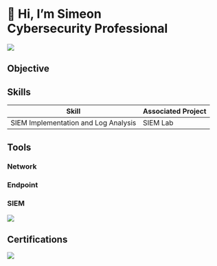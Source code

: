 # 👋 Hi, I’m Simeon <br/> Cybersecurity Professional
<a href="https://www.linkedin.com/in/simeon4425/"><img src="https://img.shields.io/badge/-LinkedIn-0072b1?&style=for-thebadge&logoColor=white" /></a>


## Objective

## Skills

| Skill                                       | Associated Project              |
|---------------------------------------------|---------------------------------|
| SIEM Implementation and Log Analysis        | SIEM Lab                        |


## Tools

### Network

### Endpoint

### SIEM
<div>
<img src="https://img.shields.io/badge/-Elastic-005571?&style=for-the-badge&logo=Elastic&logoColor=white" />
</div>

## Certifications
<div>
<img src="https://drive.google.com/file/d/1HqgzWwBg0VuTQkpMv0i3obc0jfgplBmp/view?usp=share_link" />
</div>



<!---
simlavelle/simlavelle is a ✨ special ✨ repository because its `README.md` (this file) appears on your GitHub profile.
You can click the Preview link to take a look at your changes.
--->
